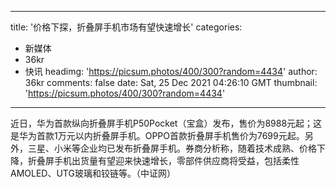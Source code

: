 
---
title: '价格下探，折叠屏手机市场有望快速增长'
categories: 
 - 新媒体
 - 36kr
 - 快讯
headimg: 'https://picsum.photos/400/300?random=4434'
author: 36kr
comments: false
date: Sat, 25 Dec 2021 04:26:10 GMT
thumbnail: 'https://picsum.photos/400/300?random=4434'
---

<div>   
近日，华为首款纵向折叠屏手机P50Pocket（宝盒）发布，售价为8988元起；这是华为首款1万元以内折叠屏手机。OPPO首款折叠屏手机售价为7699元起。另外，三星、小米等企业均已发布折叠屏手机。券商分析称，随着技术成熟、价格下降，折叠屏手机出货量有望迎来快速增长，零部件供应商将受益，包括柔性AMOLED、UTG玻璃和铰链等。（中证网）  
</div>
            